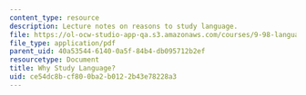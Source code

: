 ```yaml
---
content_type: resource
description: Lecture notes on reasons to study language.
file: https://ol-ocw-studio-app-qa.s3.amazonaws.com/courses/9-98-language-and-mind-january-iap-2003/ce54dc8bcf800ba2b0122b43e78228a3_why_study_language.pdf
file_type: application/pdf
parent_uid: 40a53544-6140-0a5f-84b4-db095712b2ef
resourcetype: Document
title: Why Study Language?
uid: ce54dc8b-cf80-0ba2-b012-2b43e78228a3
---
```

